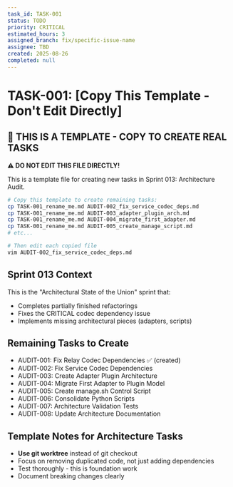 ```yaml
---
task_id: TASK-001
status: TODO
priority: CRITICAL
estimated_hours: 3
assigned_branch: fix/specific-issue-name
assignee: TBD
created: 2025-08-26
completed: null
---
```


# TASK-001: [Copy This Template - Don't Edit Directly]

## 🔴 THIS IS A TEMPLATE - COPY TO CREATE REAL TASKS

**⚠️ DO NOT EDIT THIS FILE DIRECTLY!**

This is a template file for creating new tasks in Sprint 013: Architecture Audit.

```bash
# Copy this template to create remaining tasks:
cp TASK-001_rename_me.md AUDIT-002_fix_service_codec_deps.md
cp TASK-001_rename_me.md AUDIT-003_adapter_plugin_arch.md
cp TASK-001_rename_me.md AUDIT-004_migrate_first_adapter.md
cp TASK-001_rename_me.md AUDIT-005_create_manage_script.md
# etc...

# Then edit each copied file
vim AUDIT-002_fix_service_codec_deps.md
```

## Sprint 013 Context
This is the "Architectural State of the Union" sprint that:
- Completes partially finished refactorings
- Fixes the CRITICAL codec dependency issue
- Implements missing architectural pieces (adapters, scripts)

## Remaining Tasks to Create
- AUDIT-001: Fix Relay Codec Dependencies ✅ (created)
- AUDIT-002: Fix Service Codec Dependencies
- AUDIT-003: Create Adapter Plugin Architecture
- AUDIT-004: Migrate First Adapter to Plugin Model
- AUDIT-005: Create manage.sh Control Script
- AUDIT-006: Consolidate Python Scripts
- AUDIT-007: Architecture Validation Tests
- AUDIT-008: Update Architecture Documentation

## Template Notes for Architecture Tasks
- **Use git worktree** instead of git checkout
- Focus on removing duplicated code, not just adding dependencies
- Test thoroughly - this is foundation work
- Document breaking changes clearly